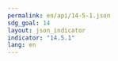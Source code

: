 ```yaml
---
permalink: en/api/14-5-1.json
sdg_goal: 14
layout: json_indicator
indicator: "14.5.1"
lang: en
---
```

